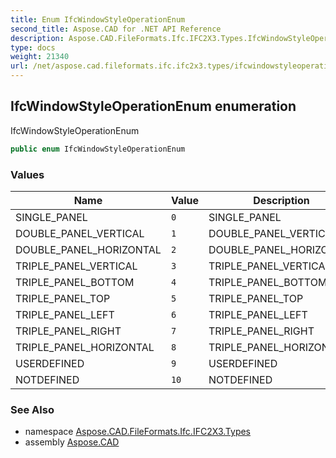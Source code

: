 ```yaml
---
title: Enum IfcWindowStyleOperationEnum
second_title: Aspose.CAD for .NET API Reference
description: Aspose.CAD.FileFormats.Ifc.IFC2X3.Types.IfcWindowStyleOperationEnum enum. IfcWindowStyleOperationEnum
type: docs
weight: 21340
url: /net/aspose.cad.fileformats.ifc.ifc2x3.types/ifcwindowstyleoperationenum/
---
```

## IfcWindowStyleOperationEnum enumeration

IfcWindowStyleOperationEnum

```csharp
public enum IfcWindowStyleOperationEnum
```

### Values

| Name | Value | Description |
| --- | --- | --- |
| SINGLE_PANEL | `0` | SINGLE_PANEL |
| DOUBLE_PANEL_VERTICAL | `1` | DOUBLE_PANEL_VERTICAL |
| DOUBLE_PANEL_HORIZONTAL | `2` | DOUBLE_PANEL_HORIZONTAL |
| TRIPLE_PANEL_VERTICAL | `3` | TRIPLE_PANEL_VERTICAL |
| TRIPLE_PANEL_BOTTOM | `4` | TRIPLE_PANEL_BOTTOM |
| TRIPLE_PANEL_TOP | `5` | TRIPLE_PANEL_TOP |
| TRIPLE_PANEL_LEFT | `6` | TRIPLE_PANEL_LEFT |
| TRIPLE_PANEL_RIGHT | `7` | TRIPLE_PANEL_RIGHT |
| TRIPLE_PANEL_HORIZONTAL | `8` | TRIPLE_PANEL_HORIZONTAL |
| USERDEFINED | `9` | USERDEFINED |
| NOTDEFINED | `10` | NOTDEFINED |

### See Also

* namespace [Aspose.CAD.FileFormats.Ifc.IFC2X3.Types](../../aspose.cad.fileformats.ifc.ifc2x3.types/)
* assembly [Aspose.CAD](../../)


